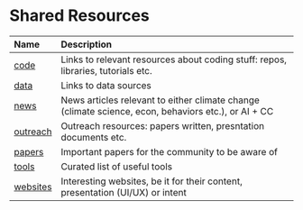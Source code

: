 # Shared Resources

| Name                  | Description                                                                                         |
| :-------------------- | :-------------------------------------------------------------------------------------------------- |
| [code](/code)         | Links to relevant resources about coding stuff: repos, libraries, tutorials etc.                    |
| [data](/data)         | Links to data sources                                                                               |
| [news](/news)         | News articles relevant to either climate change (climate science, econ, behaviors etc.), or AI + CC |
| [outreach](/outreach) | Outreach resources: papers written, presntation documents etc.                                      |
| [papers](/papers)     | Important papers for the community to be aware of                                                   |
| [tools](/tools)       | Curated list of useful tools                                                                        |
| [websites](/websites) | Interesting websites, be it for their content, presentation (UI/UX) or intent                       |
